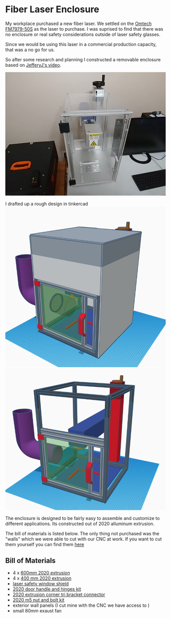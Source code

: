 # Fiber Laser Enclosure

My workplace purchased a new fiber laser. We settled on the [Omtech FM7979-50S](https://omtechlaser.com/products/50w-fmm-5rw2-us) as the laser to purchase.  I was suprised to find that there was no enclosure or real safety considerations outside of laser safety glasses.

Since we would be using this laser in a commercial production capacity, that was a no go for us.

So after some research and planning I constructed a removable enclosure based on [JefferyJ's video](https://www.youtube.com/watch?v=igLP-VSrQdA).

![alt text](image.png)

I drafted up a rough design in tinkercad 
![alt text](image-1.png)
![alt text](image-2.png)

The enclosure is designed to be fairly easy to assemble and customize to different applications.  Its constructed out of 2020 alluminum extrusion.

The bill of materials is listed below.  The only thing not purchased was the "walls" which we were able to cut with our CNC at work.  If you want to cut them yourself you can find them [here](https://github.com/AnthonyTippy/Laser-Stuff/tree/main/Enclosure)

## Bill of Materials
			
 - 4 x [600mm 2020 extrusion](https://www.amazon.com/gp/product/B09KZ771SX/ref=ox_sc_act_title_6?smid=A1GSBMYGQIBJ6&psc=1)
  - 4 x [400 mm 2020 extrusion](https://www.amazon.com/dp/B09KZHFG5C/ref=twister_B0CWNZ5LT7?_encoding=UTF8&psc=1)
- [laser safety window shield](https://www.amazon.com/gp/product/B07H5L6ZKJ/ref=ox_sc_act_title_2?smid=A24ORVP5MII0UA&psc=1)
- [2020 door handle and hinges kit](https://www.amazon.com/gp/product/B07NQ5WHW9/ref=ox_sc_act_title_4?smid=A2NNEQLDWAVVRW&psc=1%27)
- [2020 extrusion corner tri bracket connector](https://www.amazon.com/gp/product/B08C9Q2TGW/ref=ox_sc_act_title_7?smid=A4HTD69KS4TBJ&psc=1)
- [2020 m5 nut and bolt kit](https://www.amazon.com/gp/product/B0C4JV8QPG/ref=ox_sc_act_title_3?smid=A1X2NHDDQ7UCAG&psc=1)
- exterior wall panels (I cut mine with the CNC we have access to )
- small 80mm exaust fan	

